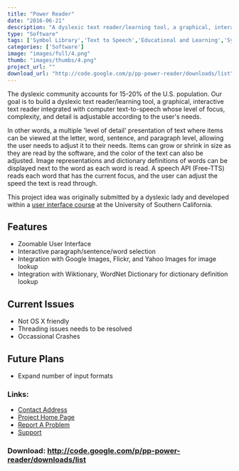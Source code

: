 ```yaml
---
title: "Power Reader"
date: "2016-06-21"
description: "A dyslexic text reader/learning tool, a graphical, interactive text reader integrated with computer text-to-speech whose level of focus, complexity, and detail is adjustable according to the user\'s needs."
type: "Software"
tags: ['Symbol Library','Text to Speech','Educational and Learning','Symbols','Alternative Access','Learning and Education' ]
categories: ['Software']
image: "images/full/4.png"
thumb: "images/thumbs/4.png"
project_url: ""
download_url: "http://code.google.com/p/pp-power-reader/downloads/list"
---
```

The dyslexic community accounts for 15-20% of the U.S. population. Our goal is to build a dyslexic text reader/learning tool, a graphical, interactive text reader integrated with computer text-to-speech whose level of focus, complexity, and detail is adjustable according to the user's needs.

In other words, a multiple 'level of detail' presentation of text where items can be viewed at the letter, word, sentence, and paragraph level, allowing the user needs to adjust it to their needs. Items can grow or shrink in size as they are read by the software, and the color of the text can also be adjusted. Image representations and dictionary definitions of words can be displayed next to the word as each word is read. A speech API (Free-TTS) reads each word that has the current focus, and the user can adjust the speed the text is read through.

This project idea was originally submitted by a dyslexic lady and developed within a <a _blank="" href="" target="">user interface course</a> at the University of Southern California.

Features
--------

- Zoomable User Interface
- Interactive paragraph/sentence/word selection
- Integration with Google Images, Flickr, and Yahoo Images for image lookup
- Integration with Wiktionary, WordNet Dictionary for dictionary definition lookup

Current Issues
--------------

- Not OS X friendly
- Threading issues needs to be resolved
- Occassional Crashes

Future Plans
------------

- Expand number of input formats

### Links:
- <a href="mailto:info@projectpossibility.org">Contact Address</a>
- <a href="http://www.projectpossibility.org/viewProject.php?id=1">Project Home Page</a>
- <a href="http://lists.projectpossibility.org/listinfo.cgi/project-powerreader-projectpossibility.org">Report A Problem</a>
- <a href="http://lists.projectpossibility.org/listinfo.cgi/project-powerreader-projectpossibility.org">Support</a>

### Download: http://code.google.com/p/pp-power-reader/downloads/list 